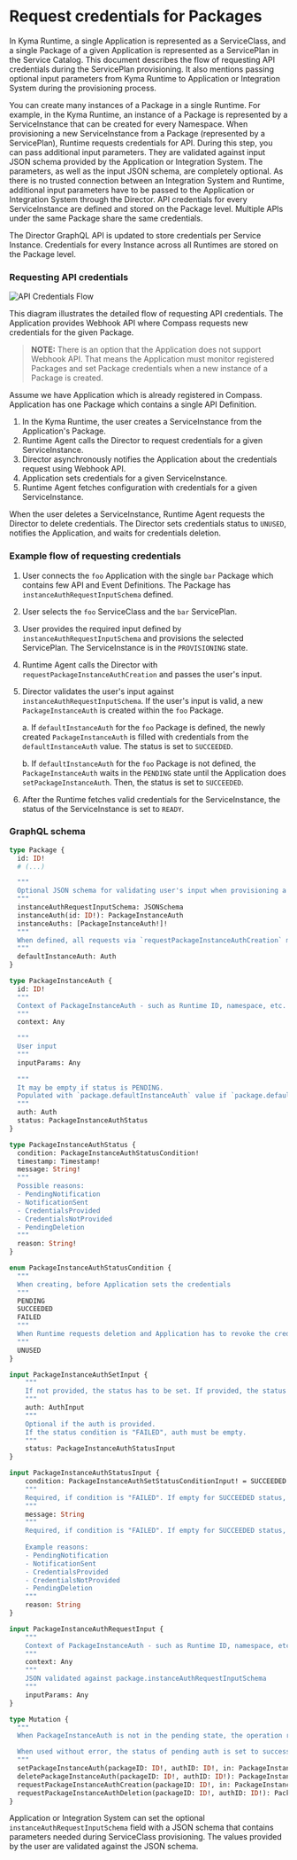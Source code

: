 # Request credentials for Packages


In Kyma Runtime, a single Application is represented as a ServiceClass, and a single Package of a given Application is represented as a ServicePlan in the Service Catalog. This document describes the flow of requesting API credentials during the ServicePlan provisioning. It also mentions passing optional input parameters from Kyma Runtime to Application or Integration System during the provisioning process.


You can create many instances of a Package in a single Runtime. For example, in the Kyma Runtime, an instance of a Package is represented by a ServiceInstance that can be created for every Namespace.
When provisioning a new ServiceInstance from a Package (represented by a ServicePlan), Runtime requests credentials for API. During this step, you can pass additional input parameters. They are validated against input JSON schema provided by the Application or Integration System. The parameters, as well as the input JSON schema, are completely optional.
As there is no trusted connection between an Integration System and Runtime, additional input parameters have to be passed to the Application or Integration System through the Director.
API credentials for every ServiceInstance are defined and stored on the Package level. Multiple APIs under the same Package share the same credentials.


The Director GraphQL API is updated to store credentials per Service Instance. Credentials for every Instance across all Runtimes are stored on the Package level.

### Requesting API credentials

![API Credentials Flow](./assets/api-credentials-flow.svg)

This diagram illustrates the detailed flow of requesting API credentials. The Application provides Webhook API where Compass requests new credentials for the given Package.

> **NOTE:** There is an option that the Application does not support Webhook API. That means the Application must monitor registered Packages and set Package credentials when a new instance of a Package is created.

Assume we have Application which is already registered in Compass. Application has one Package which contains a single API Definition.

1. In the Kyma Runtime, the user creates a ServiceInstance from the Application's Package.
1. Runtime Agent calls the Director to request credentials for a given ServiceInstance.
1. Director asynchronously notifies the Application about the credentials request using Webhook API.
1. Application sets credentials for a given ServiceInstance.
1. Runtime Agent fetches configuration with credentials for a given ServiceInstance.

When the user deletes a ServiceInstance, Runtime Agent requests the Director to delete credentials. The Director sets credentials status to `UNUSED`, notifies the Application, and waits for credentials deletion.

### Example flow of requesting credentials

1. User connects the `foo` Application with the single `bar` Package which contains few API and Event Definitions. The Package has `instanceAuthRequestInputSchema` defined.
1. User selects the `foo` ServiceClass and the `bar` ServicePlan.
1. User provides the required input defined by `instanceAuthRequestInputSchema` and provisions the selected ServicePlan. The ServiceInstance is in the `PROVISIONING` state.
1. Runtime Agent calls the Director with `requestPackageInstanceAuthCreation` and passes the user's input.
1. Director validates the user's input against `instanceAuthRequestInputSchema`. If the user's input is valid, a new `PackageInstanceAuth` is created within the `foo` Package.
   
   a. If `defaultInstanceAuth` for the `foo` Package is defined, the newly created `PackageInstanceAuth` is filled with credentials from the `defaultInstanceAuth` value. The status is set to `SUCCEEDED`.
   
   b. If `defaultInstanceAuth` for the `foo` Package is not defined, the `PackageInstanceAuth` waits in the `PENDING` state until the Application does `setPackageInstanceAuth`. Then, the status is set to `SUCCEEDED`.
   
1. After the Runtime fetches valid credentials for the ServiceInstance, the status of the ServiceInstance is set to `READY`.

### GraphQL schema

```graphql
type Package {
  id: ID!
  # (...)

  """
  Optional JSON schema for validating user's input when provisioning a ServiceClass.
  """
  instanceAuthRequestInputSchema: JSONSchema
  instanceAuth(id: ID!): PackageInstanceAuth
  instanceAuths: [PackageInstanceAuth!]!
  """
  When defined, all requests via `requestPackageInstanceAuthCreation` mutation fallback to defaultInstanceAuth.
  """
  defaultInstanceAuth: Auth
}

type PackageInstanceAuth {
  id: ID!
  """
  Context of PackageInstanceAuth - such as Runtime ID, namespace, etc.
  """
  context: Any

  """
  User input
  """
  inputParams: Any
  
  """
  It may be empty if status is PENDING.
  Populated with `package.defaultInstanceAuth` value if `package.defaultAuth` is defined. If not, Compass notifies Application/Integration System about the Auth request.
  """
  auth: Auth
  status: PackageInstanceAuthStatus
}

type PackageInstanceAuthStatus {
  condition: PackageInstanceAuthStatusCondition!
  timestamp: Timestamp!
  message: String!
  """
  Possible reasons:
  - PendingNotification
  - NotificationSent
  - CredentialsProvided
  - CredentialsNotProvided
  - PendingDeletion
  """
  reason: String!
}

enum PackageInstanceAuthStatusCondition {
  """
  When creating, before Application sets the credentials
  """
  PENDING
  SUCCEEDED
  FAILED
  """
  When Runtime requests deletion and Application has to revoke the credentials
  """
  UNUSED
}

input PackageInstanceAuthSetInput {
	"""
	If not provided, the status has to be set. If provided, the status condition  must be "SUCCEEDED".
	"""
	auth: AuthInput
	"""
	Optional if the auth is provided.
	If the status condition is "FAILED", auth must be empty.
	"""
	status: PackageInstanceAuthStatusInput
}

input PackageInstanceAuthStatusInput {
	condition: PackageInstanceAuthSetStatusConditionInput! = SUCCEEDED
	"""
	Required, if condition is "FAILED". If empty for SUCCEEDED status, default message is set.
	"""
	message: String
	"""
	Required, if condition is "FAILED". If empty for SUCCEEDED status, "CredentialsProvided" reason is set.
	
	Example reasons:
	- PendingNotification
	- NotificationSent
	- CredentialsProvided
	- CredentialsNotProvided
	- PendingDeletion
	"""
	reason: String
}

input PackageInstanceAuthRequestInput {
	"""
	Context of PackageInstanceAuth - such as Runtime ID, namespace, etc.
	"""
	context: Any
	"""
	JSON validated against package.instanceAuthRequestInputSchema
	"""
	inputParams: Any
}

type Mutation {
  """
  When PackageInstanceAuth is not in the pending state, the operation returns an error.

  When used without error, the status of pending auth is set to success.
  """
  setPackageInstanceAuth(packageID: ID!, authID: ID!, in: PackageInstanceAuthSetInput!): PackageInstanceAuth!
  deletePackageInstanceAuth(packageID: ID!, authID: ID!): PackageInstanceAuth!
  requestPackageInstanceAuthCreation(packageID: ID!, in: PackageInstanceAuthRequestInput!): PackageInstanceAuth!
  requestPackageInstanceAuthDeletion(packageID: ID!, authID: ID!): PackageInstanceAuth!
}
```

Application or Integration System can set the optional `instanceAuthRequestInputSchema` field with a JSON schema that contains parameters needed during ServiceClass provisioning. The values provided by the user are validated against the JSON schema.
